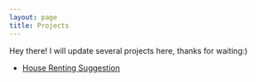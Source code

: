 ```yaml
---
layout: page
title: Projects
---
```


<p class="message">
  Hey there! I will update several projects here, thanks for waiting:)
</p>

* [House Renting Suggestion](https://github.com/helq2612/House_Renting_Suggestion)
